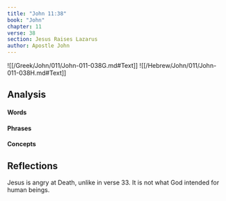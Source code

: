 ```yaml
---
title: "John 11:38"
book: "John"
chapter: 11
verse: 38
section: Jesus Raises Lazarus
author: Apostle John
---
```

![[/Greek/John/011/John-011-038G.md#Text]]
![[/Hebrew/John/011/John-011-038H.md#Text]]

## Analysis

#### Words

#### Phrases

#### Concepts

## Reflections

Jesus is angry at Death, unlike in verse 33.  It is not what God intended for human beings.
